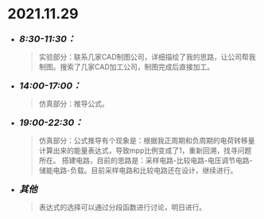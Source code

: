 # 2021.11.29
* <font size=4>__*8:30-11:30：*__</font>
    > 实验部分：联系几家CAD制图公司，详细描绘了我的思路，让公司帮我制图。搜索了几家CAD加工公司，制图完成后直接加工。</font>
* <font size=4>__*14:00-17:00：*__</font>
    > 仿真部分：推导公式。
* <font size=4>__*19:00-22:30：*__</font>
    > 仿真部分：公式推导有个现象是：根据我正周期和负周期的电荷转移量计算出来的能量表达式，导致mpp比例变成了1，重新回溯，找寻问题所在。
    > 搭建电路，目前的思路是：采样电路-比较电路-电压调节电路-储能电路-负载。目前采样电路和比较电路还在设计，继续进行。
* <font size=4>__*其他*__</font>
    >表达式的选择可以通过分段函数进行讨论，明日进行。
